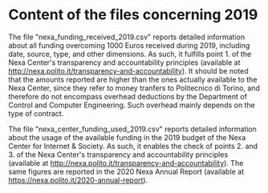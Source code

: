 Content of the files concerning 2019
====================================

The file "nexa_funding_received_2019.csv" reports detailed information about all funding overcoming 1000 Euros received during 2019, including date, source, type, and other dimensions. As such, it fulfills point 1. of the Nexa Center's transparency and accountability principles (available at http://nexa.polito.it/transparency-and-accountability). It should be noted that the amounts reported are higher than the ones actually available to the Nexa Center, since they refer to money tranfers to Politecnico di Torino, and therefore do not encompass overhead deductions by the Department of Control and Computer Engineering. Such overhead mainly depends on the type of contract.

The file "nexa_center_funding_used_2019.csv" reports detailed information about the usage of the available funding in the 2019 budget of the Nexa Center for Internet & Society. As such, it enables the check of points 2. and 3. of the Nexa Center's transparency and accountability principles (available at http://nexa.polito.it/transparency-and-accountability). The same figures are reported in the 2020 Nexa Annual Report (available at https://nexa.polito.it/2020-annual-report).
